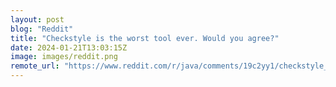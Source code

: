 ```yaml
---
layout: post
blog: "Reddit"
title: "Checkstyle is the worst tool ever. Would you agree?"
date: 2024-01-21T13:03:15Z
image: images/reddit.png
remote_url: "https://www.reddit.com/r/java/comments/19c2yy1/checkstyle_is_the_worst_tool_ever_would_you_agree/"
---
```

